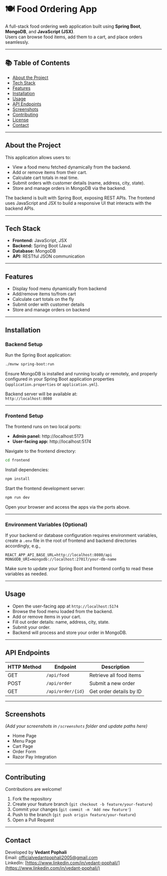 
# 🍽️ Food Ordering App

A full-stack food ordering web application built using **Spring Boot**, **MongoDB**, and **JavaScript (JSX)**.  
Users can browse food items, add them to a cart, and place orders seamlessly.

---

## 📚 Table of Contents

- [About the Project](#about-the-project)
- [Tech Stack](#tech-stack)
- [Features](#features)
- [Installation](#installation)
- [Usage](#usage)
- [API Endpoints](#api-endpoints)
- [Screenshots](#screenshots)
- [Contributing](#contributing)
- [License](#license)
- [Contact](#contact)

---

## About the Project

This application allows users to:

- View a food menu fetched dynamically from the backend.
- Add or remove items from their cart.
- Calculate cart totals in real time.
- Submit orders with customer details (name, address, city, state).
- Store and manage orders in MongoDB via the backend.

The backend is built with Spring Boot, exposing REST APIs. The frontend uses JavaScript and JSX to build a responsive UI that interacts with the backend APIs.

---

## Tech Stack

- **Frontend:** JavaScript, JSX  
- **Backend:** Spring Boot (Java)  
- **Database:** MongoDB  
- **API:** RESTful JSON communication  

---

## Features

- Display food menu dynamically from backend  
- Add/remove items to/from cart  
- Calculate cart totals on the fly  
- Submit order with customer details  
- Store and manage orders on backend  

---

## Installation

### Backend Setup

Run the Spring Boot application:

```bash
./mvnw spring-boot:run
```

Ensure MongoDB is installed and running locally or remotely, and properly configured in your Spring Boot application properties (`application.properties` or `application.yml`).

Backend server will be available at:  
`http://localhost:8080`

---

### Frontend Setup

The frontend runs on two local ports:

- **Admin panel:** http://localhost:5173  
- **User-facing app:** http://localhost:5174  

Navigate to the frontend directory:

```bash
cd frontend
```

Install dependencies:

```bash
npm install
```

Start the frontend development server:

```bash
npm run dev
```

Open your browser and access the apps via the ports above.

---

### Environment Variables (Optional)

If your backend or database configuration requires environment variables, create a `.env` file in the root of frontend and backend directories accordingly, e.g.,

```
REACT_APP_API_BASE_URL=http://localhost:8080/api
MONGODB_URI=mongodb://localhost:27017/your-db-name
```

Make sure to update your Spring Boot and frontend config to read these variables as needed.

---

## Usage

- Open the user-facing app at `http://localhost:5174`
- Browse the food menu loaded from the backend.
- Add or remove items in your cart.
- Fill out order details: name, address, city, state.
- Submit your order.
- Backend will process and store your order in MongoDB.

---

## API Endpoints

| HTTP Method | Endpoint          | Description             |
|-------------|-------------------|-------------------------|
| GET         | `/api/food`       | Retrieve all food items  |
| POST        | `/api/order`      | Submit a new order       |
| GET         | `/api/order/{id}` | Get order details by ID  |

---

## Screenshots

*(Add your screenshots in `/screenshots` folder and update paths here)*

- Home Page  
- Menu Page  
- Cart Page  
- Order Form  
- Razor Pay Integration  

---

## Contributing

Contributions are welcome!

1. Fork the repository  
2. Create your feature branch (`git checkout -b feature/your-feature`)  
3. Commit your changes (`git commit -m 'Add new feature'`)  
4. Push to the branch (`git push origin feature/your-feature`)  
5. Open a Pull Request  

---

## Contact

Developed by **Vedant Pophali**  
Email: [officialvedantpophali2005@gmail.com](mailto:officialvedantpophali2005@gmail.com)  
LinkedIn: [https://www.linkedin.com/in/vedant-pophali/](https://www.linkedin.com/in/vedant-pophali/)
